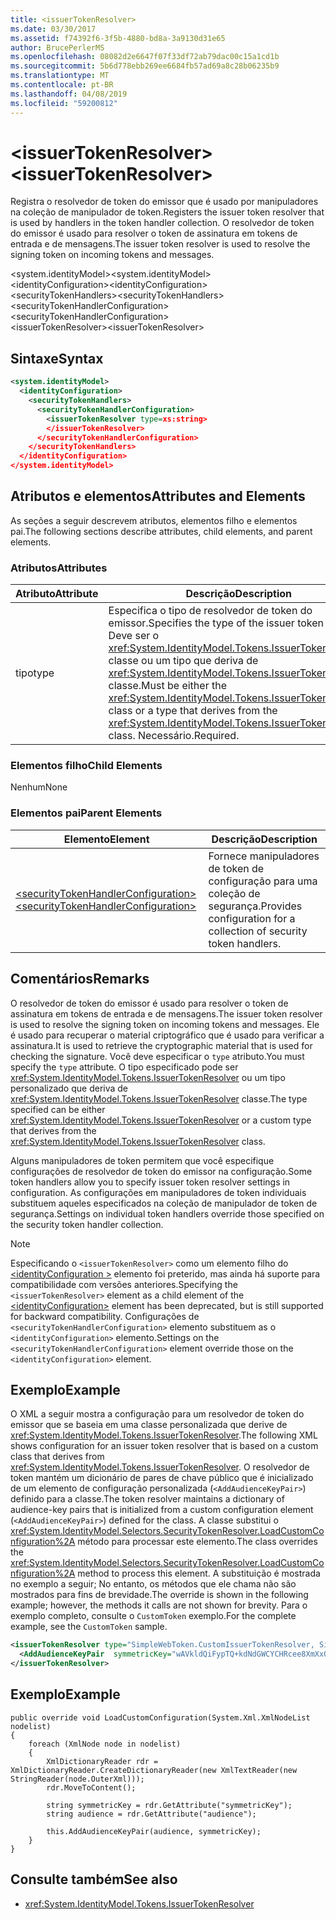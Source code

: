 ```yaml
---
title: <issuerTokenResolver>
ms.date: 03/30/2017
ms.assetid: f74392f6-3f5b-4880-bd8a-3a9130d31e65
author: BrucePerlerMS
ms.openlocfilehash: 08082d2e6647f07f33df72ab79dac00c15a1cd1b
ms.sourcegitcommit: 5b6d778ebb269ee6684fb57ad69a8c28b06235b9
ms.translationtype: MT
ms.contentlocale: pt-BR
ms.lasthandoff: 04/08/2019
ms.locfileid: "59200812"
---
```

# <a name="issuertokenresolver"></a><span data-ttu-id="0719f-101">\<issuerTokenResolver></span><span class="sxs-lookup"><span data-stu-id="0719f-101">\<issuerTokenResolver></span></span>
<span data-ttu-id="0719f-102">Registra o resolvedor de token do emissor que é usado por manipuladores na coleção de manipulador de token.</span><span class="sxs-lookup"><span data-stu-id="0719f-102">Registers the issuer token resolver that is used by handlers in the token handler collection.</span></span> <span data-ttu-id="0719f-103">O resolvedor de token do emissor é usado para resolver o token de assinatura em tokens de entrada e de mensagens.</span><span class="sxs-lookup"><span data-stu-id="0719f-103">The issuer token resolver is used to resolve the signing token on incoming tokens and messages.</span></span>  
  
 <span data-ttu-id="0719f-104">\<system.identityModel></span><span class="sxs-lookup"><span data-stu-id="0719f-104">\<system.identityModel></span></span>  
<span data-ttu-id="0719f-105">\<identityConfiguration></span><span class="sxs-lookup"><span data-stu-id="0719f-105">\<identityConfiguration></span></span>  
<span data-ttu-id="0719f-106">\<securityTokenHandlers></span><span class="sxs-lookup"><span data-stu-id="0719f-106">\<securityTokenHandlers></span></span>  
<span data-ttu-id="0719f-107">\<securityTokenHandlerConfiguration></span><span class="sxs-lookup"><span data-stu-id="0719f-107">\<securityTokenHandlerConfiguration></span></span>  
<span data-ttu-id="0719f-108">\<issuerTokenResolver></span><span class="sxs-lookup"><span data-stu-id="0719f-108">\<issuerTokenResolver></span></span>  
  
## <a name="syntax"></a><span data-ttu-id="0719f-109">Sintaxe</span><span class="sxs-lookup"><span data-stu-id="0719f-109">Syntax</span></span>  
  
```xml  
<system.identityModel>  
  <identityConfiguration>  
    <securityTokenHandlers>  
      <securityTokenHandlerConfiguration>  
        <issuerTokenResolver type=xs:string>  
        </issuerTokenResolver>  
      </securityTokenHandlerConfiguration>  
    </securityTokenHandlers>  
  </identityConfiguration>  
</system.identityModel>  
```  
  
## <a name="attributes-and-elements"></a><span data-ttu-id="0719f-110">Atributos e elementos</span><span class="sxs-lookup"><span data-stu-id="0719f-110">Attributes and Elements</span></span>  
 <span data-ttu-id="0719f-111">As seções a seguir descrevem atributos, elementos filho e elementos pai.</span><span class="sxs-lookup"><span data-stu-id="0719f-111">The following sections describe attributes, child elements, and parent elements.</span></span>  
  
### <a name="attributes"></a><span data-ttu-id="0719f-112">Atributos</span><span class="sxs-lookup"><span data-stu-id="0719f-112">Attributes</span></span>  
  
|<span data-ttu-id="0719f-113">Atributo</span><span class="sxs-lookup"><span data-stu-id="0719f-113">Attribute</span></span>|<span data-ttu-id="0719f-114">Descrição</span><span class="sxs-lookup"><span data-stu-id="0719f-114">Description</span></span>|  
|---------------|-----------------|  
|<span data-ttu-id="0719f-115">tipo</span><span class="sxs-lookup"><span data-stu-id="0719f-115">type</span></span>|<span data-ttu-id="0719f-116">Especifica o tipo de resolvedor de token do emissor.</span><span class="sxs-lookup"><span data-stu-id="0719f-116">Specifies the type of the issuer token resolver.</span></span> <span data-ttu-id="0719f-117">Deve ser o <xref:System.IdentityModel.Tokens.IssuerTokenResolver> classe ou um tipo que deriva de <xref:System.IdentityModel.Tokens.IssuerTokenResolver> classe.</span><span class="sxs-lookup"><span data-stu-id="0719f-117">Must be either the <xref:System.IdentityModel.Tokens.IssuerTokenResolver> class or a type that derives from the <xref:System.IdentityModel.Tokens.IssuerTokenResolver> class.</span></span> <span data-ttu-id="0719f-118">Necessário.</span><span class="sxs-lookup"><span data-stu-id="0719f-118">Required.</span></span>|  
  
### <a name="child-elements"></a><span data-ttu-id="0719f-119">Elementos filho</span><span class="sxs-lookup"><span data-stu-id="0719f-119">Child Elements</span></span>  
 <span data-ttu-id="0719f-120">Nenhum</span><span class="sxs-lookup"><span data-stu-id="0719f-120">None</span></span>  
  
### <a name="parent-elements"></a><span data-ttu-id="0719f-121">Elementos pai</span><span class="sxs-lookup"><span data-stu-id="0719f-121">Parent Elements</span></span>  
  
|<span data-ttu-id="0719f-122">Elemento</span><span class="sxs-lookup"><span data-stu-id="0719f-122">Element</span></span>|<span data-ttu-id="0719f-123">Descrição</span><span class="sxs-lookup"><span data-stu-id="0719f-123">Description</span></span>|  
|-------------|-----------------|  
|[<span data-ttu-id="0719f-124">\<securityTokenHandlerConfiguration></span><span class="sxs-lookup"><span data-stu-id="0719f-124">\<securityTokenHandlerConfiguration></span></span>](../../../../../docs/framework/configure-apps/file-schema/windows-identity-foundation/securitytokenhandlerconfiguration.md)|<span data-ttu-id="0719f-125">Fornece manipuladores de token de configuração para uma coleção de segurança.</span><span class="sxs-lookup"><span data-stu-id="0719f-125">Provides configuration for a collection of security token handlers.</span></span>|  
  
## <a name="remarks"></a><span data-ttu-id="0719f-126">Comentários</span><span class="sxs-lookup"><span data-stu-id="0719f-126">Remarks</span></span>  
 <span data-ttu-id="0719f-127">O resolvedor de token do emissor é usado para resolver o token de assinatura em tokens de entrada e de mensagens.</span><span class="sxs-lookup"><span data-stu-id="0719f-127">The issuer token resolver is used to resolve the signing token on incoming tokens and messages.</span></span> <span data-ttu-id="0719f-128">Ele é usado para recuperar o material criptográfico que é usado para verificar a assinatura.</span><span class="sxs-lookup"><span data-stu-id="0719f-128">It is used to retrieve the cryptographic material that is used for checking the signature.</span></span> <span data-ttu-id="0719f-129">Você deve especificar o `type` atributo.</span><span class="sxs-lookup"><span data-stu-id="0719f-129">You must specify the `type` attribute.</span></span> <span data-ttu-id="0719f-130">O tipo especificado pode ser <xref:System.IdentityModel.Tokens.IssuerTokenResolver> ou um tipo personalizado que deriva de <xref:System.IdentityModel.Tokens.IssuerTokenResolver> classe.</span><span class="sxs-lookup"><span data-stu-id="0719f-130">The type specified can be either <xref:System.IdentityModel.Tokens.IssuerTokenResolver> or a custom type that derives from the <xref:System.IdentityModel.Tokens.IssuerTokenResolver> class.</span></span>  
  
 <span data-ttu-id="0719f-131">Alguns manipuladores de token permitem que você especifique configurações de resolvedor de token do emissor na configuração.</span><span class="sxs-lookup"><span data-stu-id="0719f-131">Some token handlers allow you to specify issuer token resolver settings in configuration.</span></span> <span data-ttu-id="0719f-132">As configurações em manipuladores de token individuais substituem aqueles especificados na coleção de manipulador de token de segurança.</span><span class="sxs-lookup"><span data-stu-id="0719f-132">Settings on individual token handlers override those specified on the security token handler collection.</span></span>  
  
> [!NOTE]
>  <span data-ttu-id="0719f-133">Especificando o `<issuerTokenResolver>` como um elemento filho do [ \<identityConfiguration >](../../../../../docs/framework/configure-apps/file-schema/windows-identity-foundation/identityconfiguration.md) elemento foi preterido, mas ainda há suporte para compatibilidade com versões anteriores.</span><span class="sxs-lookup"><span data-stu-id="0719f-133">Specifying the `<issuerTokenResolver>` element as a child element of the [\<identityConfiguration>](../../../../../docs/framework/configure-apps/file-schema/windows-identity-foundation/identityconfiguration.md) element has been deprecated, but is still supported for backward compatibility.</span></span> <span data-ttu-id="0719f-134">Configurações de `<securityTokenHandlerConfiguration>` elemento substituem as o `<identityConfiguration>` elemento.</span><span class="sxs-lookup"><span data-stu-id="0719f-134">Settings on the `<securityTokenHandlerConfiguration>` element override those on the `<identityConfiguration>` element.</span></span>  
  
## <a name="example"></a><span data-ttu-id="0719f-135">Exemplo</span><span class="sxs-lookup"><span data-stu-id="0719f-135">Example</span></span>  
 <span data-ttu-id="0719f-136">O XML a seguir mostra a configuração para um resolvedor de token do emissor que se baseia em uma classe personalizada que derive de <xref:System.IdentityModel.Tokens.IssuerTokenResolver>.</span><span class="sxs-lookup"><span data-stu-id="0719f-136">The following XML shows configuration for an issuer token resolver that is based on a custom class that derives from <xref:System.IdentityModel.Tokens.IssuerTokenResolver>.</span></span> <span data-ttu-id="0719f-137">O resolvedor de token mantém um dicionário de pares de chave público que é inicializado de um elemento de configuração personalizada (`<AddAudienceKeyPair>`) definido para a classe.</span><span class="sxs-lookup"><span data-stu-id="0719f-137">The token resolver maintains a dictionary of audience-key pairs that is initialized from a custom configuration element (`<AddAudienceKeyPair>`) defined for the class.</span></span> <span data-ttu-id="0719f-138">A classe substitui o <xref:System.IdentityModel.Selectors.SecurityTokenResolver.LoadCustomConfiguration%2A> método para processar este elemento.</span><span class="sxs-lookup"><span data-stu-id="0719f-138">The class overrides the <xref:System.IdentityModel.Selectors.SecurityTokenResolver.LoadCustomConfiguration%2A> method to process this element.</span></span> <span data-ttu-id="0719f-139">A substituição é mostrada no exemplo a seguir; No entanto, os métodos que ele chama não são mostrados para fins de brevidade.</span><span class="sxs-lookup"><span data-stu-id="0719f-139">The override is shown in the following example; however, the methods it calls are not shown for brevity.</span></span> <span data-ttu-id="0719f-140">Para o exemplo completo, consulte o `CustomToken` exemplo.</span><span class="sxs-lookup"><span data-stu-id="0719f-140">For the complete example, see the `CustomToken` sample.</span></span>  
  
```xml  
<issuerTokenResolver type="SimpleWebToken.CustomIssuerTokenResolver, SimpleWebToken">  
  <AddAudienceKeyPair  symmetricKey="wAVkldQiFypTQ+kdNdGWCYCHRcee8XmXxOvgmak8vSY=" audience="http://localhost:19851/" />  
</issuerTokenResolver>  
```  
  
## <a name="example"></a><span data-ttu-id="0719f-141">Exemplo</span><span class="sxs-lookup"><span data-stu-id="0719f-141">Example</span></span>  
  
```  
public override void LoadCustomConfiguration(System.Xml.XmlNodeList nodelist)  
{  
    foreach (XmlNode node in nodelist)  
    {  
        XmlDictionaryReader rdr = XmlDictionaryReader.CreateDictionaryReader(new XmlTextReader(new StringReader(node.OuterXml)));  
        rdr.MoveToContent();  
  
        string symmetricKey = rdr.GetAttribute("symmetricKey");  
        string audience = rdr.GetAttribute("audience");  
  
        this.AddAudienceKeyPair(audience, symmetricKey);  
    }  
}  
```  
  
## <a name="see-also"></a><span data-ttu-id="0719f-142">Consulte também</span><span class="sxs-lookup"><span data-stu-id="0719f-142">See also</span></span>

- <xref:System.IdentityModel.Tokens.IssuerTokenResolver>

